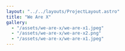 ```yaml
---
layout: "../../layouts/ProjectLayout.astro"
title: "We Are X"
gallery:
  - "/assets/we-are-x/we-are-x1.jpeg"
  - "/assets/we-are-x/we-are-x2.png"
  - "/assets/we-are-x/we-are-x1.jpeg"
---
```

